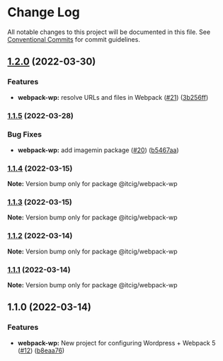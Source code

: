 # Change Log

All notable changes to this project will be documented in this file.
See [Conventional Commits](https://conventionalcommits.org) for commit guidelines.

## [1.2.0](https://github.com/itcig/itcig/compare/@itcig/webpack-wp@1.1.5...@itcig/webpack-wp@1.2.0) (2022-03-30)


### Features

* **webpack-wp:** resolve URLs and files in Webpack ([#21](https://github.com/itcig/itcig/issues/21)) ([3b256ff](https://github.com/itcig/itcig/commit/3b256ffd00c0c2df3605b41be38407e1b4179dce))



### [1.1.5](https://github.com/itcig/itcig/compare/@itcig/webpack-wp@1.1.4...@itcig/webpack-wp@1.1.5) (2022-03-28)


### Bug Fixes

* **webpack-wp:** add imagemin package ([#20](https://github.com/itcig/itcig/issues/20)) ([b5467aa](https://github.com/itcig/itcig/commit/b5467aae889d7122ae46318768bd39fac8ca4804))



### [1.1.4](https://github.com/itcig/itcig/compare/@itcig/webpack-wp@1.1.3...@itcig/webpack-wp@1.1.4) (2022-03-15)

**Note:** Version bump only for package @itcig/webpack-wp





### [1.1.3](https://github.com/itcig/itcig/compare/@itcig/webpack-wp@1.1.2...@itcig/webpack-wp@1.1.3) (2022-03-15)

**Note:** Version bump only for package @itcig/webpack-wp





### [1.1.2](https://github.com/itcig/itcig/compare/@itcig/webpack-wp@1.1.1...@itcig/webpack-wp@1.1.2) (2022-03-14)

**Note:** Version bump only for package @itcig/webpack-wp





### [1.1.1](https://github.com/itcig/itcig/compare/@itcig/webpack-wp@1.1.0...@itcig/webpack-wp@1.1.1) (2022-03-14)

**Note:** Version bump only for package @itcig/webpack-wp





## 1.1.0 (2022-03-14)


### Features

* **webpack-wp:** New project for configuring Wordpress + Webpack 5 ([#12](https://github.com/itcig/itcig/issues/12)) ([b8eaa76](https://github.com/itcig/itcig/commit/b8eaa761de71112ed79c9380cc51fe12e133c45c))
